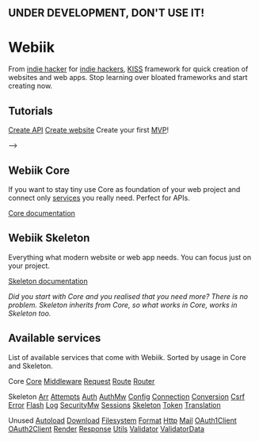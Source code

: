## UNDER DEVELOPMENT, DON'T USE IT!

# Webiik
From [indie hacker](https://mihal.me) for [indie hackers](https://www.indiehackers.com), [KISS](https://en.wikipedia.org/wiki/KISS_principle) framework for quick creation of websites and web apps. Stop learning over bloated frameworks and start creating now.

## Tutorials
[Create API]()
[Create website]()
Create your first [MVP](https://en.wikipedia.org/wiki/Minimum_viable_product)!

<!--## Comparison-->
<!--Webiik is ultra minimalistic, but powerful.-->
<!--<!--Todo: Fill table with benchmark results. -->-->
<!--|   |Webiik Core|Lumen|Webiik Skeleton|Laravel|-->
<!--|---|---|---|---|---|-->
<!--|requests per second|---|---|---|---|-->
<!--|memory usage|---|---|---|---|-->
<!--|data weight|---|---|---|---|-->
<!--|count of provided methods|---|---|---|---|-->
<!--|lines of code|---|---|---|---|-->

<!--Less lines of code and less provided methods mean quick orientation in the framework.-->

## Webiik Core
If you want to stay tiny use Core as foundation of your web project and connect only [services](#available-services) you really need. Perfect for APIs.

[Core documentation](core.md)

## Webiik Skeleton
Everything what modern website or web app needs. You can focus just on your project.

[Skeleton documentation]()

_Did you start with Core and you realised that you need more? There is no problem. Skeleton inherits from Core, so what works in Core, works in Skeleton too._

## Available services
List of available services that come with Webiik. Sorted by usage in Core and Skeleton.

Core
[Core]()
[Middleware]()
[Request]()
[Route]()
[Router]()

Skeleton
[Arr]()
[Attempts]()
[Auth](auth.md)
[AuthMw](authMw.md)
[Config]()
[Connection]()
[Conversion]()
[Csrf]()
[Error]()
[Flash]()
[Log]()
[SecurityMw]()
[Sessions]()
[Skeleton]()
[Token]()
[Translation]()

Unused
[Autoload]()
[Download]()
[Filesystem]()
[Format](format.md)
[Http]()
[Mail]()
[OAuth1Client](oauth1client.md)
[OAuth2Client](oauth2client.md)
[Render]()
[Response]()
[Utils]()
[Validator]()
[ValidatorData]()